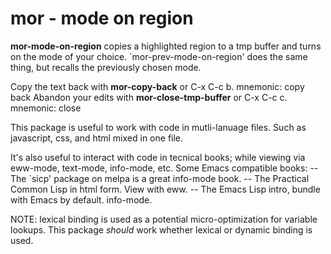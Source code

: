 # mor - mode on region

**mor-mode-on-region** copies a highlighted region to a tmp buffer and
turns on the mode of your choice.
`mor-prev-mode-on-region' does the same thing, but recalls the previously
chosen mode.

Copy the text back with **mor-copy-back** or C-x C-c b.
                                             mnemonic: copy back
Abandon your edits with **mor-close-tmp-buffer** or C-x C-c c.
                                                    mnemonic: close

This package is useful to work with code in mutli-lanuage files.  Such as
javascript, css, and html mixed in one file.

It's also useful to interact with code in tecnical books; while viewing via
eww-mode, text-mode, info-mode, etc.
Some Emacs compatible books:
  -- The `sicp' package on melpa is a great info-mode book.
  -- The Practical Common Lisp in html form.  View with eww.
  -- The Emacs Lisp intro, bundle with Emacs by default.  info-mode.


NOTE: lexical binding is used as a potential micro-optimization for
variable lookups.  This package *should* work whether lexical or dynamic
binding is used.
